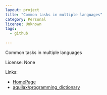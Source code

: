 ```yaml
---
layout: project
title: "Common tasks in multiple languages"
category: Personal
license: Unknown
tags:
  - github
  
---
```


Common tasks in multiple languages

License: None

Links:

* [HomePage](http://www.avtobiografia.com)
* [aquilax/programming_dictionary](https://github.com/aquilax/programming_dictionary)
